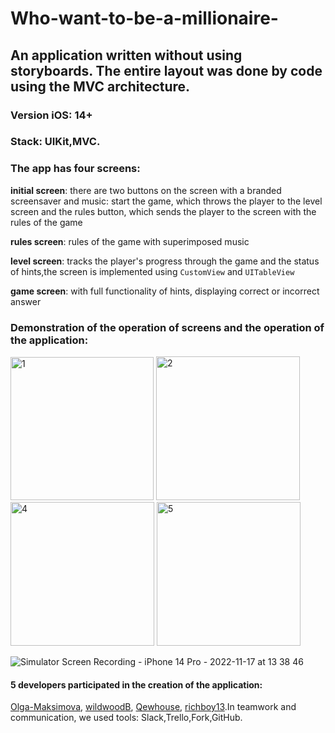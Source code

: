 # Who-want-to-be-a-millionaire-

## An application written without using storyboards. The entire layout was done by code using the MVC architecture.

### Version iOS: 14+
### Stack: UIKit,MVC.


### The app has four screens:

**initial screen**: there are two buttons on the screen with a branded screensaver and music: start the game, which throws the player to the level screen and the rules button, which sends the player to the screen with the rules of the game

**rules screen**: rules of the game with superimposed music

**level screen**: tracks the player's progress through the game and the status of hints,the screen is implemented using ``CustomView`` and ``UITableView``

**game screen**: with full functionality of hints, displaying correct or incorrect answer

### Demonstration of the operation of screens and the operation of the application:

<img width="229" alt="1" src="https://user-images.githubusercontent.com/110721351/202409291-9edf65fe-c7e4-4064-873e-af7b1c8b9956.png"> <img width="230" alt="2" src="https://user-images.githubusercontent.com/110721351/202409325-69f4d522-ef75-4e06-8ac2-7ed03a8d3b90.png">
<img width="230" alt="4" src="https://user-images.githubusercontent.com/110721351/202409453-5a56a662-a837-4490-8944-4d13f0a79916.png">
<img width="230" alt="5" src="https://user-images.githubusercontent.com/110721351/202409785-11a43d94-6615-4726-8196-ec132632f94d.png">

![Simulator Screen Recording - iPhone 14 Pro - 2022-11-17 at 13 38 46](https://user-images.githubusercontent.com/110721351/202414378-cef9fc7e-bf89-40dc-a187-7133fc3beada.gif)

#### 5 developers participated in the creation of the application:
[Olga-Maksimova](https://github.com/Olga-Maksimova), [wildwoodB](https://github.com/wildwoodB), [Qewhouse](https://github.com/Qewhouse), 
[richboy13](https://github.com/richboy13).In teamwork and communication, we used tools: Slack,Trello,Fork,GitHub.












